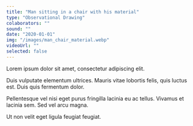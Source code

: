 ```yaml
---
title: "Man sitting in a chair with his material"
type: "Observational Drawing"
colaborators: ""
sound: ""
date: "2020-01-01"
img: "/images/man_chair_material.webp"
videoUrl: ""
selected: false
---
```

Lorem ipsum dolor sit amet, consectetur adipiscing elit.

Duis vulputate elementum ultrices. Mauris vitae lobortis felis, quis luctus est. Duis quis fermentum dolor. 

Pellentesque vel nisi eget purus fringilla lacinia eu ac tellus. Vivamus et lacinia sem. Sed vel arcu magna. 

Ut non velit eget ligula feugiat feugiat.